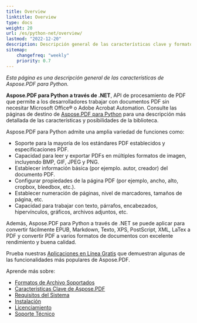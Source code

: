 ```yaml
---
title: Overview
linktitle: Overview
type: docs
weight: 20
url: /es/python-net/overview/
lastmod: "2022-12-20"
description: Descripción general de las características clave y formatos compatibles de Aspose.PDF para Python a través de .NET, manual de instalación y licenciamiento de la biblioteca.
sitemap:
    changefreq: "weekly"
    priority: 0.7
---
```


_Esta página es una descripción general de las características de Aspose.PDF para Python._

**Aspose.PDF para Python a través de .NET**, API de procesamiento de PDF que permite a los desarrolladores trabajar con documentos PDF sin necesitar Microsoft Office® o Adobe Acrobat Automation. Consulte las páginas de destino de [Aspose.PDF para Python](https://products.aspose.com/pdf/python-net/) para una descripción más detallada de las características y posibilidades de la biblioteca.

Aspose.PDF para Python admite una amplia variedad de funciones como:

- Soporte para la mayoría de los estándares PDF establecidos y especificaciones PDF.
- Capacidad para leer y exportar PDFs en múltiples formatos de imagen, incluyendo BMP, GIF, JPEG y PNG.
- Establecer información básica (por ejemplo.
 autor, creador) del documento PDF.  
- Configurar propiedades de la página PDF (por ejemplo, ancho, alto, cropbox, bleedbox, etc.).  
- Establecer numeración de páginas, nivel de marcadores, tamaños de página, etc.  
- Capacidad para trabajar con texto, párrafos, encabezados, hipervínculos, gráficos, archivos adjuntos, etc.  

Además, Aspose.PDF para Python a través de .NET se puede aplicar para convertir fácilmente EPUB, Markdown, Texto, XPS, PostScript, XML, LaTex a PDF y convertir PDF a varios formatos de documentos con excelente rendimiento y buena calidad.  

Prueba nuestras [Aplicaciones en Línea Gratis](https://products.aspose.app/pdf/applications) que demuestran algunas de las funcionalidades más populares de Aspose.PDF.  

Aprende más sobre:  

- [Formatos de Archivo Soportados](/pdf/es/python-net/supported-file-formats/)  
- [Características Clave de Aspose.PDF](/pdf/es/python-net/key-features/)  
- [Requisitos del Sistema](/pdf/es/python-net/system-requirements/)  
- [Instalación](/pdf/es/python-net/installation/)  
- [Licenciamiento](/pdf/es/python-net/licensing/)  
- [Soporte Técnico](/pdf/es/python-net/technical-support/)